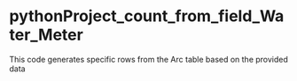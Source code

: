 # pythonProject_count_from_field_Water_Meter
This code generates specific rows from the Arc table based on the provided data
